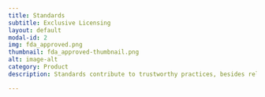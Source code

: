 ```yaml
---
title: Standards
subtitle: Exclusive Licensing
layout: default
modal-id: 2
img: fda_approved.png
thumbnail: fda_approved-thumbnail.png
alt: image-alt
category: Product
description: Standards contribute to trustworthy practices, besides reliable and productive outcomes. We also help navigate Federal and State regulations, to secure licenses for exclusive operations. 

---
```

